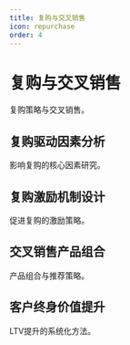 ```yaml
---
title: 复购与交叉销售
icon: repurchase
order: 4
---
```


# 复购与交叉销售

复购策略与交叉销售。

## 复购驱动因素分析

影响复购的核心因素研究。

## 复购激励机制设计

促进复购的激励策略。

## 交叉销售产品组合

产品组合与推荐策略。

## 客户终身价值提升

LTV提升的系统化方法。

